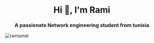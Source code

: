 <h1 align="center">Hi 👋, I'm Rami</h1>
<h3 align="center">A passionate Network engineering student from tunisia</h3>

<p align="left"> <img src="https://komarev.com/ghpvc/?username=ramismat&label=Profile%20views&color=0e75b6&style=flat" alt="ramismat" /> </p>


